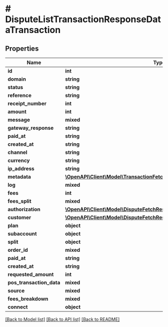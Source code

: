 # # DisputeListTransactionResponseDataTransaction

## Properties

Name | Type | Description | Notes
------------ | ------------- | ------------- | -------------
**id** | **int** |  |
**domain** | **string** |  |
**status** | **string** |  |
**reference** | **string** |  |
**receipt_number** | **int** |  | [optional]
**amount** | **int** |  |
**message** | **mixed** |  |
**gateway_response** | **string** |  |
**paid_at** | **string** |  |
**created_at** | **string** |  |
**channel** | **string** |  |
**currency** | **string** |  |
**ip_address** | **string** |  |
**metadata** | [**\OpenAPI\Client\Model\TransactionFetchResponseDataMetadata**](TransactionFetchResponseDataMetadata.md) |  |
**log** | **mixed** |  |
**fees** | **int** |  |
**fees_split** | **mixed** |  |
**authorization** | [**\OpenAPI\Client\Model\DisputeFetchResponseDataTransactionAuthorization**](DisputeFetchResponseDataTransactionAuthorization.md) |  |
**customer** | [**\OpenAPI\Client\Model\DisputeFetchResponseDataTransactionCustomer**](DisputeFetchResponseDataTransactionCustomer.md) |  |
**plan** | **object** |  |
**subaccount** | **object** |  |
**split** | **object** |  |
**order_id** | **mixed** |  |
**paid_at** | **string** |  |
**created_at** | **string** |  |
**requested_amount** | **int** |  |
**pos_transaction_data** | **mixed** |  |
**source** | **mixed** |  |
**fees_breakdown** | **mixed** |  |
**connect** | **object** |  |

[[Back to Model list]](../../README.md#models) [[Back to API list]](../../README.md#endpoints) [[Back to README]](../../README.md)

